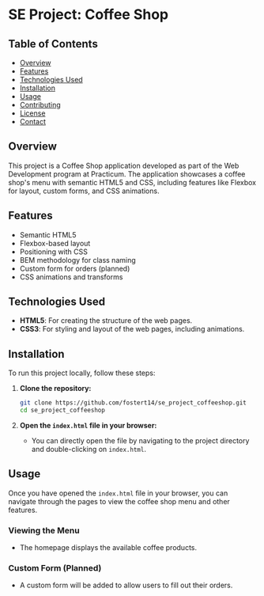 # SE Project: Coffee Shop

## Table of Contents

- [Overview](#overview)
- [Features](#features)
- [Technologies Used](#technologies-used)
- [Installation](#installation)
- [Usage](#usage)
- [Contributing](#contributing)
- [License](#license)
- [Contact](#contact)

## Overview

This project is a Coffee Shop application developed as part of the Web Development program at Practicum. The application showcases a coffee shop's menu with semantic HTML5 and CSS, including features like Flexbox for layout, custom forms, and CSS animations.

## Features

- Semantic HTML5
- Flexbox-based layout
- Positioning with CSS
- BEM methodology for class naming
- Custom form for orders (planned)
- CSS animations and transforms

## Technologies Used

- **HTML5**: For creating the structure of the web pages.
- **CSS3**: For styling and layout of the web pages, including animations.

## Installation

To run this project locally, follow these steps:

1. **Clone the repository:**

   ```bash
   git clone https://github.com/fostert14/se_project_coffeeshop.git
   cd se_project_coffeeshop
   ```

2. **Open the `index.html` file in your browser:**
   - You can directly open the file by navigating to the project directory and double-clicking on `index.html`.

## Usage

Once you have opened the `index.html` file in your browser, you can navigate through the pages to view the coffee shop menu and other features.

### Viewing the Menu

- The homepage displays the available coffee products.

### Custom Form (Planned)

- A custom form will be added to allow users to fill out their orders.
